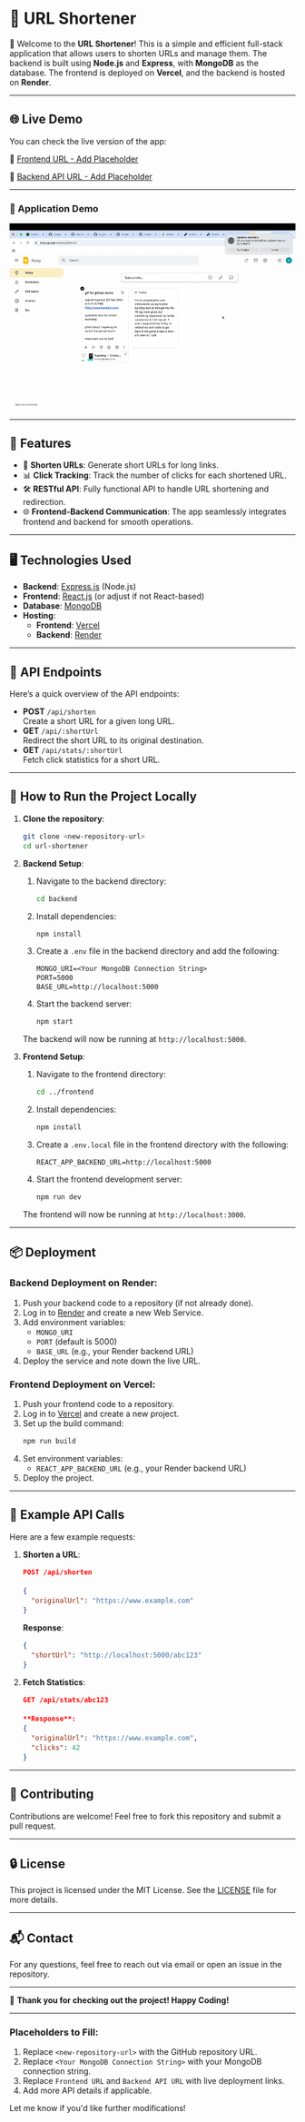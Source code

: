 # 🚀 URL Shortener

🎉 Welcome to the **URL Shortener**! This is a simple and efficient full-stack application that allows users to shorten URLs and manage them. The backend is built using **Node.js** and **Express**, with **MongoDB** as the database. The frontend is deployed on **Vercel**, and the backend is hosted on **Render**.

---

## 🌐 Live Demo

You can check the live version of the app:

🔗 [Frontend URL - Add Placeholder](#)

🔗 [Backend API URL - Add Placeholder](#)

---

### 🎥 Application Demo

![Application Demo](media/demo1.gif)

---

## 🌟 Features

- 🔗 **Shorten URLs**: Generate short URLs for long links.
- 📊 **Click Tracking**: Track the number of clicks for each shortened URL.
- 🛠 **RESTful API**: Fully functional API to handle URL shortening and redirection.
- 🌐 **Frontend-Backend Communication**: The app seamlessly integrates frontend and backend for smooth operations.

---

## 🖥️ Technologies Used

- **Backend**: [Express.js](https://expressjs.com/) (Node.js)
- **Frontend**: [React.js](https://reactjs.org/) (or adjust if not React-based)
- **Database**: [MongoDB](https://www.mongodb.com/)
- **Hosting**:
  - **Frontend**: [Vercel](https://vercel.com/)
  - **Backend**: [Render](https://render.com/)

---

## 🚀 API Endpoints

Here’s a quick overview of the API endpoints:

- **POST** `/api/shorten`  
  Create a short URL for a given long URL.
- **GET** `/api/:shortUrl`  
  Redirect the short URL to its original destination.
- **GET** `/api/stats/:shortUrl`  
  Fetch click statistics for a short URL.

---

## 🔧 How to Run the Project Locally

1. **Clone the repository**:
   ```bash
   git clone <new-repository-url>
   cd url-shortener
   ```

2. **Backend Setup**:
   1. Navigate to the backend directory:
      ```bash
      cd backend
      ```

   2. Install dependencies:
      ```bash
      npm install
      ```

   3. Create a `.env` file in the backend directory and add the following:
      ```plaintext
      MONGO_URI=<Your MongoDB Connection String>
      PORT=5000
      BASE_URL=http://localhost:5000
      ```

   4. Start the backend server:
      ```bash
      npm start
      ```

   The backend will now be running at `http://localhost:5000`.

3. **Frontend Setup**:
   1. Navigate to the frontend directory:
      ```bash
      cd ../frontend
      ```

   2. Install dependencies:
      ```bash
      npm install
      ```

   3. Create a `.env.local` file in the frontend directory with the following:
      ```plaintext
      REACT_APP_BACKEND_URL=http://localhost:5000
      ```

   4. Start the frontend development server:
      ```bash
      npm run dev
      ```

   The frontend will now be running at `http://localhost:3000`.

---

## 📦 Deployment

### Backend Deployment on Render:
1. Push your backend code to a repository (if not already done).
2. Log in to [Render](https://render.com/) and create a new Web Service.
3. Add environment variables:
   - `MONGO_URI`
   - `PORT` (default is 5000)
   - `BASE_URL` (e.g., your Render backend URL)
4. Deploy the service and note down the live URL.

### Frontend Deployment on Vercel:
1. Push your frontend code to a repository.
2. Log in to [Vercel](https://vercel.com/) and create a new project.
3. Set up the build command:
   ```bash
   npm run build
   ```
4. Set environment variables:
   - `REACT_APP_BACKEND_URL` (e.g., your Render backend URL)
5. Deploy the project.

---

## 📝 Example API Calls

Here are a few example requests:

1. **Shorten a URL**:
   ```json
   POST /api/shorten

   {
     "originalUrl": "https://www.example.com"
   }
   ```

   **Response**:
   ```json
   {
     "shortUrl": "http://localhost:5000/abc123"
   }
   ```

2. **Fetch Statistics**:
   ```json
   GET /api/stats/abc123

   **Response**:
   {
     "originalUrl": "https://www.example.com",
     "clicks": 42
   }
   ```

---

## 🤝 Contributing

Contributions are welcome! Feel free to fork this repository and submit a pull request.

---

## 🔒 License

This project is licensed under the MIT License. See the [LICENSE](LICENSE) file for more details.

---

## 📬 Contact

For any questions, feel free to reach out via email or open an issue in the repository.

---

🎉 **Thank you for checking out the project! Happy Coding!**

---

### Placeholders to Fill:
1. Replace `<new-repository-url>` with the GitHub repository URL.
2. Replace `<Your MongoDB Connection String>` with your MongoDB connection string.
3. Replace `Frontend URL` and `Backend API URL` with live deployment links.
4. Add more API details if applicable.

Let me know if you'd like further modifications!
